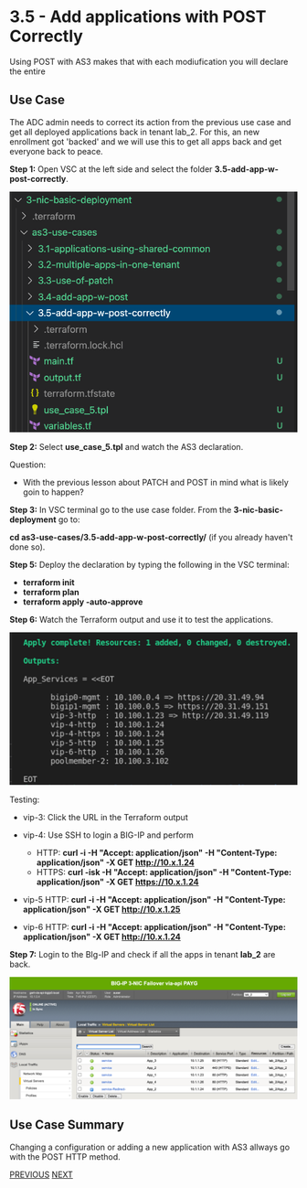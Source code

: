 # 3.5 - Add applications with POST Correctly

Using POST with AS3 makes that with each modiufication you will declare the entire 
## Use Case
The ADC admin needs to correct its action from the previous use case and get all deployed applications back in tenant lab_2.
For this, an new enrollment got 'backed' and we will use this to get all apps back and get everyone back to peace.

**Step 1:** Open VSC at the left side and select the folder **3.5-add-app-w-post-correctly**.

![](../png/module3/task3_5_p1.png)

**Step 2:** Select **use_case_5.tpl** and watch the AS3 declaration.

Question:
* With the previous lesson about PATCH and POST in mind what is likely goin to happen?

**Step 3:** In VSC terminal go to the use case folder. From the **3-nic-basic-deployment** go to:

**cd as3-use-cases/3.5-add-app-w-post-correctly/** (if you already haven't done so).

**Step 5:** Deploy the declaration by typing the following in the VSC terminal:

* **terraform init**
* **terraform plan**
* **terraform apply -auto-approve**

**Step 6:** Watch the Terraform output and use it to test the applications.

![](../png/module3/task3_5_p2.png)

Testing:
* vip-3: Click the URL in the Terraform output
* vip-4: Use SSH to login a BIG-IP and perform
  
  * HTTP: **curl -i -H "Accept: application/json" -H "Content-Type: application/json" -X GET http://10.x.1.24**
  * HTTPS: **curl -isk -H "Accept: application/json" -H "Content-Type: application/json" -X GET https://10.x.1.24**

* vip-5 HTTP: **curl -i -H "Accept: application/json" -H "Content-Type: application/json" -X GET http://10.x.1.25** 

* vip-6 HTTP: **curl -i -H "Accept: application/json" -H "Content-Type: application/json" -X GET http://10.x.1.24**

**Step 7:** Login to the BIg-IP and check if all the apps in tenant **lab_2** are back.

![](../png/module3/task3_5_p3.png)

## Use Case Summary
Changing a configuration or adding a new application with AS3 allways go with the POST HTTP method.

[PREVIOUS](../module_3/tas3_4.md)      [NEXT](../module_3/task3_6.md)